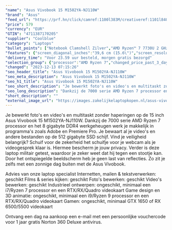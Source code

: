 ```yaml
---
"name": "Asus Vivobook 15 M1502YA-NJ110W"
"brand": "Asus"
"feed_url": "https://prf.hn/click/camref:1100l383M/creativeref:1101l84031/destination:https%3A%2F%2Fwww.coolblue.nl%2Fproduct%2F925311"
"price": 579
"currency": "EUR"
"GTIN": "4711387170205"
"supplier": "Coolblue"
"category": "Laptops"
"bullet_points": ["Notebook Clamshell Zilver","AMD Ryzen™ 7 7730U 2 GHz","39,6 cm (15.6\") Full HD 1920 x 1080 Pixels IPS LED backlight 16:9","8 GB DDR4-SDRAM 1 x 8 GB","512 GB SSD","AMD Radeon Graphics","Wi-Fi 6E (802.11ax) Bluetooth 5.0","Lithium-Ion (Li-Ion) 42 Wh 45 W","Windows 11 Home 64-bit"]
"features": {"screen_diagonal_inches":"39,6 cm (15.6\")","screen_resolution":"1920 x 1080 Pixels","processor_family":"AMD Ryzen™ 7","memory_size":"8 GB","memory_type":"DDR4-SDRAM","total_storage_space":"512 GB","operating_system":"Windows 11 Home","battery_capacity":"42 Wh","width":"359,7 mm","depth":"232,5 mm","height":"19,9 mm","weight":"1,7 kg"}
"delivery_time": "Voor 23.59 uur besteld, morgen gratis bezorgd"
"selection_group": {"processor":"AMD Ryzen 7","changed_price_past_3_days":false,"product_family":"VivoBook"}
"changed": "2023-12-13 07:15:26"
"seo_header_title": "Asus Vivobook 15 M1502YA-NJ110W"
"seo_meta_description": "Asus Vivobook 15 M1502YA-NJ110W"
"seo_h1_title": "Asus Vivobook 15 M1502YA-NJ110W"
"seo_short_description": "Je bewerkt foto's en video's en multitaskt zonder haperingen op de 15 inch Asus Vivobook 15 M1502YA-NJ110W."
"seo_long_description": "Dankzij de 7000 serie AMD Ryzen 7 processor en het 8 gigabyte DDR4 werkgeheugen werk je makkelijk in programma's zoals Adobe en Premiere Pro. Je bewaart al je video's en andere bestanden op de 512 gigabyte SSD schijf. Vind je veiligheid belangrijk? Schuif voor de zekerheid het schuifje voor je webcam als je videogesprek klaar is. Hiermee bescherm je jouw privacy. Verder is deze laptop militair getest, waardoor je zeker weet dat hij tegen een stootje kan. Door het ontspiegelde beeldscherm heb je geen last van reflecties. Zo zit je zelfs met een zonnige dag buiten met de Asus Vivobook. \r\n\r\nAdvies van onze laptop specialist\r\nInternetten, mailen & tekstverwerken: geschikt\r\nFilms & series kijken: geschikt\r\nFoto's bewerken: geschikt\r\nVideo's bewerken: geschikt\r\nIndustrieel ontwerpen: ongeschikt, minimaal een i7/Ryzen 7 processor en een RTX/RX/Quadro videokaart\r\nGame design en 3D animatie: ongeschikt, minimaal een i9/Ryzen 9 processor en een RTX/RX/Quadro videokaart\r\nGamen: ongeschikt, minimaal GTX 1650 of RX 6500/5500 videokaart\r\n \r\nOntvang een dag na aankoop een e-mail met een persoonlijke vouchercode voor 1 jaar gratis Norton 360 Deluxe antivirus."
"short_description": ""
"external_image_url": "https://images.zakelijkelaptopkopen.nl/asus-vivobook-15-m1502ya-nj110w.webp"
---
```


Je bewerkt foto's en video's en multitaskt zonder haperingen op de 15 inch Asus Vivobook 15 M1502YA-NJ110W. Dankzij de 7000 serie AMD Ryzen 7 processor en het 8 gigabyte DDR4 werkgeheugen werk je makkelijk in programma's zoals Adobe en Premiere Pro. Je bewaart al je video's en andere bestanden op de 512 gigabyte SSD schijf. Vind je veiligheid belangrijk? Schuif voor de zekerheid het schuifje voor je webcam als je videogesprek klaar is. Hiermee bescherm je jouw privacy. Verder is deze laptop militair getest, waardoor je zeker weet dat hij tegen een stootje kan. Door het ontspiegelde beeldscherm heb je geen last van reflecties. Zo zit je zelfs met een zonnige dag buiten met de Asus Vivobook.

Advies van onze laptop specialist
Internetten, mailen & tekstverwerken: geschikt
Films & series kijken: geschikt
Foto's bewerken: geschikt
Video's bewerken: geschikt
Industrieel ontwerpen: ongeschikt, minimaal een i7/Ryzen 7 processor en een RTX/RX/Quadro videokaart
Game design en 3D animatie: ongeschikt, minimaal een i9/Ryzen 9 processor en een RTX/RX/Quadro videokaart
Gamen: ongeschikt, minimaal GTX 1650 of RX 6500/5500 videokaart
 
Ontvang een dag na aankoop een e-mail met een persoonlijke vouchercode voor 1 jaar gratis Norton 360 Deluxe antivirus.
